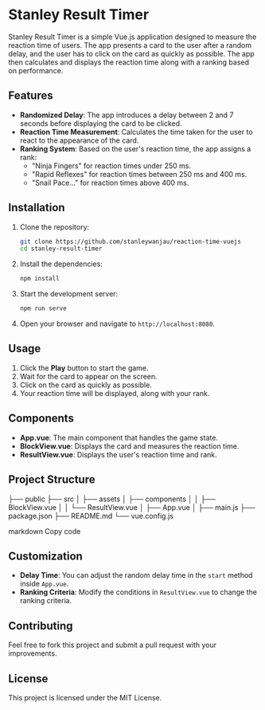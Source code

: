 # Stanley Result Timer

Stanley Result Timer is a simple Vue.js application designed to measure the reaction time of users. The app presents a card to the user after a random delay, and the user has to click on the card as quickly as possible. The app then calculates and displays the reaction time along with a ranking based on performance.

## Features

- **Randomized Delay**: The app introduces a delay between 2 and 7 seconds before displaying the card to be clicked.
- **Reaction Time Measurement**: Calculates the time taken for the user to react to the appearance of the card.
- **Ranking System**: Based on the user's reaction time, the app assigns a rank:
  - "Ninja Fingers" for reaction times under 250 ms.
  - "Rapid Reflexes" for reaction times between 250 ms and 400 ms.
  - "Snail Pace..." for reaction times above 400 ms.

## Installation

1. Clone the repository:
    ```bash
    git clone https://github.com/stanleywanjau/reaction-time-vuejs
    cd stanley-result-timer
    ```

2. Install the dependencies:
    ```bash
    npm install
    ```

3. Start the development server:
    ```bash
    npm run serve
    ```

4. Open your browser and navigate to `http://localhost:8080`.

## Usage

1. Click the **Play** button to start the game.
2. Wait for the card to appear on the screen.
3. Click on the card as quickly as possible.
4. Your reaction time will be displayed, along with your rank.

## Components

- **App.vue**: The main component that handles the game state.
- **BlockView.vue**: Displays the card and measures the reaction time.
- **ResultView.vue**: Displays the user's reaction time and rank.

## Project Structure

├── public
├── src
│   ├── assets
│   ├── components
│   │   ├── BlockView.vue
│   │   └── ResultView.vue
│   ├── App.vue
│   ├── main.js
├── package.json
├── README.md
└── vue.config.js


markdown
Copy code

## Customization

- **Delay Time**: You can adjust the random delay time in the `start` method inside `App.vue`.
- **Ranking Criteria**: Modify the conditions in `ResultView.vue` to change the ranking criteria.

## Contributing

Feel free to fork this project and submit a pull request with your improvements.

## License

This project is licensed under the MIT License.